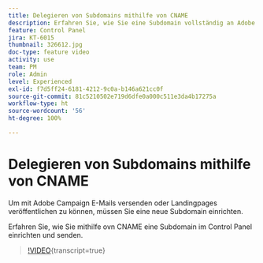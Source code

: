 ```yaml
---
title: Delegieren von Subdomains mithilfe von CNAME
description: Erfahren Sie, wie Sie eine Subdomain vollständig an Adobe Campaign delegieren.
feature: Control Panel
jira: KT-6015
thumbnail: 326612.jpg
doc-type: feature video
activity: use
team: PM
role: Admin
level: Experienced
exl-id: f7d5ff24-6181-4212-9c0a-b146a621cc0f
source-git-commit: 81c5210502e719d6dfe0a000c511e3da4b17275a
workflow-type: ht
source-wordcount: '56'
ht-degree: 100%

---
```


# Delegieren von Subdomains mithilfe von CNAME

Um mit Adobe Campaign E-Mails versenden oder Landingpages veröffentlichen zu können, müssen Sie eine neue Subdomain einrichten.

Erfahren Sie, wie Sie mithilfe ovn CNAME eine Subdomain im Control Panel einrichten und senden.

>[!VIDEO](https://video.tv.adobe.com/v/326612?learn=on){transcript=true}
